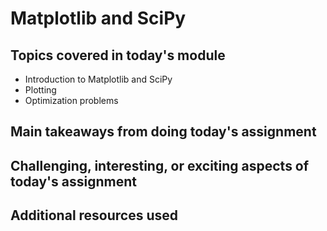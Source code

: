# Matplotlib and SciPy

## Topics covered in today's module

* Introduction to Matplotlib and SciPy
* Plotting
* Optimization problems

## Main takeaways from doing today's assignment
<To be filled>

## Challenging, interesting, or exciting aspects of today's assignment
<To be filled>

## Additional resources used 
<To be filled>

